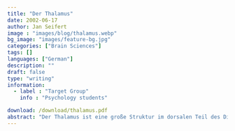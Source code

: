 ```yaml
---
title: "Der Thalamus"
date: 2002-06-17
author: Jan Seifert
image : "images/blog/thalamus.webp"
bg_image: "images/feature-bg.jpg"
categories: ["Brain Sciences"]
tags: []
languages: ["German"]
description: ""
draft: false
type: "writing"
information:
  - label : "Target Group"
    info : "Psychology students"

download: /download/thalamus.pdf
abstract: "Der Thalamus ist eine große Struktur im dorsalen Teil des Diencephalon: Ein eiförmiges Gebilde auf jeder Seite der Hemisphäre, die durch ein Zwischenstück verbunden sind. Er spielt eine zentrale Rolle in der Wahrnehmung und bei der Entstehung des EEGs. Dieses Manuskript beschreibt diese Hirnstruktur hinsichtlich Anatomie und Funktion."
---
```

